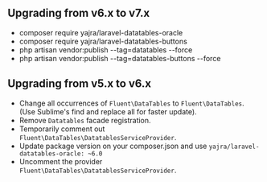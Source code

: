 ## Upgrading from v6.x to v7.x
  - composer require yajra/laravel-datatables-oracle 
  - composer require yajra/laravel-datatables-buttons
  - php artisan vendor:publish --tag=datatables --force
  - php artisan vendor:publish --tag=datatables-buttons --force

## Upgrading from v5.x to v6.x
  - Change all occurrences of `Fluent\DataTables` to `Fluent\DataTables`. (Use Sublime's find and replace all for faster update). 
  - Remove `Datatables` facade registration.
  - Temporarily comment out `Fluent\DataTables\DatatablesServiceProvider`.
  - Update package version on your composer.json and use `yajra/laravel-datatables-oracle: ~6.0`
  - Uncomment the provider `Fluent\DataTables\DatatablesServiceProvider`. 
